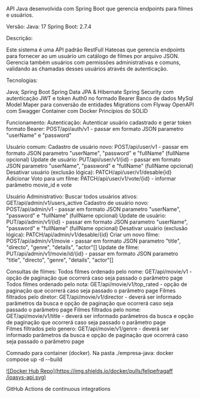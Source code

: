 API Java desenvolvida com Spring Boot que gerencia endpoints para filmes e usuários.

Versão:
  Java: 17
  Spring Boot: 2.7.4

Descrição:

Este sistema é uma API padrão RestFull Hateoas que gerencia endpoints para fornecer ao um usuário um catálogo de filmes por arquivo JSON. Gerencia também usuários com permissões
administrativas e comuns, validando as chamadas desses usuários através de autenticação.

Tecnologias:

Java;
Spring Boot
Spring Data JPA & Hibernate
Spring Security com autenticação JWT e token Auth0 no formado Bearer
Banco de dados MySql
Model Maper para conversão de entidades
Migrations com Flyway
OpenAPI com Swagger
Container com Docker
Princípios do SOLID

Funcionamento:
Autenticação:
	Autenticar usuário cadastrado e gerar token formato Bearer: POST/api/auth/v1 - passar em formato JSON parametro "userName" e "password"

Usuário comum:
	Cadastro de usuário novo: POST/api/user/v1 - passar em formato JSON parametro "userName", "password" e "fullName" (fullName opcional)
	Update de usuário: PUT/api/user/v1/{id} - passar em formato JSON parametro "userName", "password" e "fullName" (fullName opcional)
	Desativar usuário (exclusão lógica): PATCH/api/user/v1/desable{id}
	Adicionar Voto para um filme: PATCH/api/user/v1/vote/{id} - informar parâmetro movie_id e vote

Usuário Administrativo:
	Buscar todos usuários ativos: GET/api/admin/v1/users_active
	Cadastro de usuário novo: POST/api/admin/v1 - passar em formato JSON parametro "userName", "password" e "fullName" (fullName opcional)
	Update de usuário: PUT/api/admin/v1/{id} - passar em formato JSON parametro "userName", "password" e "fullName" (fullName opcional)
	Desativar usuário (exclusão lógica): PATCH/api/admin/v1/desable/{id}
	Criar um novo filme: POST/api/admin/v1/movie - passar em formato JSON parametro "title", "directo", "genre", "details", "actor"[]
	Update de filme: PUT/api/admin/v1/movie/id/{id} - passar em formato JSON parametro "title", "directo", "genre", "details", "actor"[]

Consultas de filmes:
	Todos filmes ordenado pelo nome: GET/api/movie/v1 - opção de paginação que ocorrerá caso seja passado o parâmetro page
	Todos filmes ordenado pelo nota: GET/api/movie/v1/top_rated - opção de paginação que ocorrerá caso seja passado o parâmetro page
	Filmes filtrados pelo diretor: GET/api/movie/v1/director - deverá ser informado parâmetros da busca e opção de paginação que ocorrerá caso seja passado o parâmetro page
	Filmes filtrados pelo nome: GET/api/movie/v1/title - deverá ser informado parâmetros da busca e opção de paginação que ocorrerá caso seja passado o parâmetro page	
	Filmes filtrados pelo genero: GET/api/movie/v1/genre - deverá ser informado parâmetros da busca e opção de paginação que ocorrerá caso seja passado o parâmetro page

Comnado para container (docker). Na pasta ./empresa-java: docker compose up -d --build

[![Docker Hub Repo](https://img.shields.io/docker/pulls/felipefragaff
/ioasys-api.svg)](https://hub.docker.com/repository/docker/felipefragaff/ioasys-api)

GitHub Actions de continuous integrations
